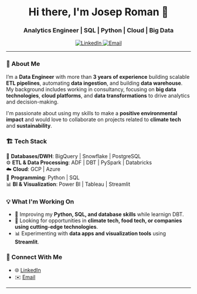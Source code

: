 <h1 align="center">Hi there, I'm Josep Roman 👋</h1>
<h3 align="center">Analytics Engineer | SQL | Python | Cloud | Big Data</h3>

<p align="center">
  <a href="https://www.linkedin.com/in/josep-roman-cardell/">
    <img src="https://img.shields.io/badge/LinkedIn-%230077B5.svg?style=for-the-badge&logo=linkedin&logoColor=white" alt="LinkedIn">
  </a>
  <a href="mailto:romanc.josep@gmail.com">
    <img src="https://img.shields.io/badge/Email-D14836?style=for-the-badge&logo=gmail&logoColor=white" alt="Email">
  </a>
</p>

---

### 🚀 About Me  
I’m a **Data Engineer** with more than **3 years of experience** building scalable **ETL pipelines**, automating **data ingestion**, and building **data warehouse**. My background includes working in consultancy, focusing on **big data technologies**, **cloud platforms**, and **data transformations** to drive analytics and decision-making.  

I'm passionate about using my skills to make a **positive environmental impact** and would love to collaborate on projects related to **climate tech** and **sustainability**.  

### 🏗️ Tech Stack  
💾 **Databases/DWH**: BigQuery | Snowflake | PostgreSQL  
⚙️ **ETL & Data Processing**: ADF | DBT | PySpark | Databricks   
☁️ **Cloud**: GCP | Azure   
📌 **Programming**: Python | SQL  
📊 **BI & Visualization**: Power BI | Tableau | Streamlit

### 💡 What I'm Working On  
- 🚀 Improving my **Python, SQL, and database skills** while learnign DBT.  
- 🌱 Looking for opportunities in **climate tech, food tech, or companies using cutting-edge technologies**.  
- 📊 Experimenting with **data apps and visualization tools** using **Streamlit**.  

### 📲 Connect With Me  
- 🌐 [LinkedIn](https://www.linkedin.com/in/josep-roman-cardell/)  
- ✉️ [Email](mailto:romanc.josep@example.com)  

---
